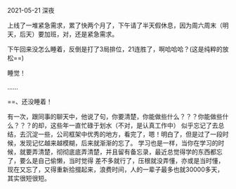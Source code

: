 2021-05-21 深夜

上线了一堆紧急需求，累了快两个月了，下午请了半天假休息，因为周六周末（明天，后天）要加班，对，还是紧急需求。

下午回来没怎么睡着，反倒是打了3局排位，21连胜了，啊哈哈哈？(这是纯粹的放松==)

睡觉！

......

==、还没睡着！

有一次，跟同事的聊天中，他说了句，你要清楚，你能做些什么？？？你能做些什么？？？的却，这些年一直忙碌于划水（不对，是认真工作中）
似乎忘记了去总结，去沉淀一些，公司框架中优秀的地方，看完了，嗯！明白了，但是过了一段时候，发现记忆越来越模糊，后来就渐渐的忘了。
学习也是一样，当你在学习的时候，就要弄清楚，彻彻底底弄清楚，并且留有备忘录，最近总觉得学的东西都忘了，要么是自己偷懒，当时觉得
差不多就行了，压根就没弄懂，亦或是当时懂，现在又忘了，又得重新拾掇起来，浪费时间，人的一辈子最多也就30000多天，其实很短很短。